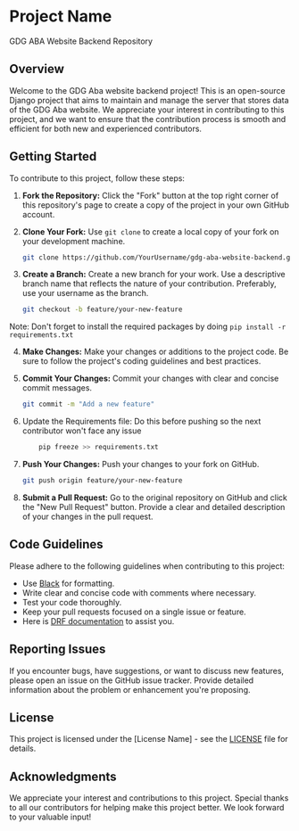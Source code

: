 # Project Name

GDG ABA Website Backend Repository

## Overview

Welcome to the GDG Aba website backend project! This is an open-source Django project that aims to maintain and manage the server that stores data of the GDG Aba website. We appreciate your interest in contributing to this project, and we want to ensure that the contribution process is smooth and efficient for both new and experienced contributors.

## Getting Started

To contribute to this project, follow these steps:

1. **Fork the Repository:** Click the "Fork" button at the top right corner of this repository's page to create a copy of the project in your own GitHub account.

2. **Clone Your Fork:** Use `git clone` to create a local copy of your fork on your development machine.

    ```bash
    git clone https://github.com/YourUsername/gdg-aba-website-backend.git
    ```
    
3. **Create a Branch:** Create a new branch for your work. Use a descriptive branch name that reflects the nature of your contribution. Preferably, use your username as the branch.

    ```bash
    git checkout -b feature/your-new-feature
    ```
Note: Don't forget to install the required packages by doing `pip install -r requirements.txt`

4. **Make Changes:** Make your changes or additions to the project code. Be sure to follow the project's coding guidelines and best practices.

5. **Commit Your Changes:** Commit your changes with clear and concise commit messages.

    ```bash
    git commit -m "Add a new feature"
    ```
6. Update the Requirements file: Do this before pushing so the next contributor won't face any issue
   ```bash
       pip freeze >> requirements.txt
   ```     

7. **Push Your Changes:** Push your changes to your fork on GitHub.

    ```bash
    git push origin feature/your-new-feature
    ```

8. **Submit a Pull Request:** Go to the original repository on GitHub and click the "New Pull Request" button. Provide a clear and detailed description of your changes in the pull request.

## Code Guidelines

Please adhere to the following guidelines when contributing to this project:

- Use [Black](https://pypi.org/project/black/) for formatting.
- Write clear and concise code with comments where necessary.
- Test your code thoroughly.
- Keep your pull requests focused on a single issue or feature.
- Here is [DRF documentation](https://www.django-rest-framework.org/) to assist you. 

## Reporting Issues

If you encounter bugs, have suggestions, or want to discuss new features, please open an issue on the GitHub issue tracker. Provide detailed information about the problem or enhancement you're proposing.

## License

This project is licensed under the [License Name] - see the [LICENSE](LICENSE) file for details.

## Acknowledgments

We appreciate your interest and contributions to this project. Special thanks to all our contributors for helping make this project better. We look forward to your valuable input!

